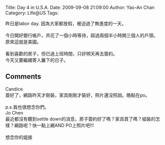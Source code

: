 Title: Day 4 in U.S.A.
Date: 2009-09-08 21:09:00
Author: Yao-An Chan
Category: Life@US
Tags: 


<div class='post'>
昨日是labor day. 因為大家都放假，被迫過了無進度的一天。<br /><br />今日開好銀行帳戶，共花了一個小時等待，超過兩個半小時開三個人的戶頭。<br />原來這就是美國。<br /><br />看到喜歡的房子，但已過上班時間，只好明天再去簽約。<br />今天又要繼續寄人籬下的日子。</div>
<h2>Comments</h2>
<div class='comments'>
<div class='comment'>
<div class='author'>Candice</div>
<div class='content'>
簽好了，網路昨天才剛裝，家具剛剛才裝好，照片還沒照說。晚點在po。<br /><br />p.s.我也很想念你們。</div>
</div>
<div class='comment'>
<div class='author'>Jo Chen</div>
<div class='content'>
最近都沒有聽到settle down的消息，房子簽約好了嗎？家具買了嗎？組裝的怎樣？網路呢？快一點上網AND PO上照片吧!!!<br /><br />想念你的姐接</div>
</div>
</div>
